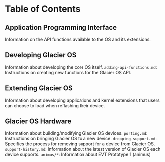 # Table of Contents

## Application Programming Interface
Information on the API functions available to the OS and its extensions.

## Developing Glacier OS
Information about developing the core OS itself.
`adding-api-functions.md`: Instructions on creating new functions for the Glacier OS API.

## Extending Glacier OS
Information about developing applications and kernel extensions that users can choose to load when reflashing their device.

## Glacier OS Hardware
Information about building/modifying Glacier OS devices.
`porting.md`: Instructions on bringing Glacier OS to a new device.
`dropping-support.md`: Specifies the process for removing support for a device from Glacier OS.
`support-history.md`: Information about the latest version of Glacier OS each device supports.
`animus/*`: Information about EVT Prototype 1 (animus)